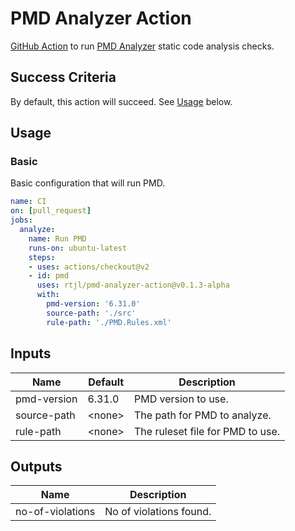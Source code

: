 # PMD Analyzer Action

[GitHub Action](https://github.com/features/actions) to run [PMD Analyzer](https://github.com/pmd/pmd) static code analysis checks.

## Success Criteria

By default, this action will succeed. See [Usage](#Usage) below.

## Usage

### Basic

Basic configuration that will run PMD.

```yaml
name: CI
on: [pull_request]
jobs:
  analyze:
    name: Run PMD
    runs-on: ubuntu-latest
    steps:
    - uses: actions/checkout@v2
    - id: pmd
      uses: rtjl/pmd-analyzer-action@v0.1.3-alpha
      with:
        pmd-version: '6.31.0'
        source-path: './src'
        rule-path: './PMD.Rules.xml'
```

## Inputs

| Name | Default | Description |
|------|---------|-------------|
| pmd-version    | 6.31.0   | PMD version to use.
| source-path    | \<none>  | The path for PMD to analyze.
| rule-path      | \<none>  | The ruleset file for PMD to use.

## Outputs

| Name | Description |
|------|-------------|
| no-of-violations    | No of violations found.
